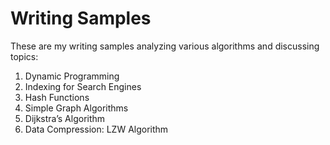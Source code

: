 # Writing Samples
These are my writing samples analyzing various algorithms and discussing topics:
1. Dynamic Programming
2. Indexing for Search Engines
3. Hash Functions
4. Simple Graph Algorithms
5. Dijkstra’s Algorithm
6. Data Compression: LZW Algorithm 
